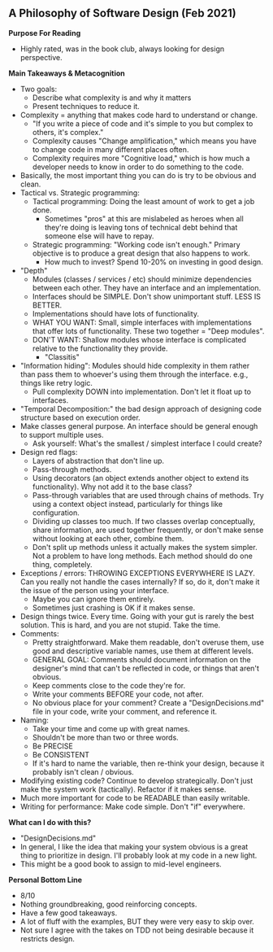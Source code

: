 ## A Philosophy of Software Design (Feb 2021)

**Purpose For Reading**
- Highly rated, was in the book club, always looking for design perspective.
 
**Main Takeaways & Metacognition**
- Two goals:
	- Describe what complexity is and why it matters
	- Present techniques to reduce it.
- Complexity = anything that makes code hard to understand or change.
	- "If you write a piece of code and it's simple to you but complex to others, it's complex."
	- Complexity causes "Change amplification," which means you have to change code in many different places often.
	- Complexity requires more "Cognitive load," which is how much a developer needs to know in order to do something to the code.
- Basically, the most important thing you can do is try to be obvious and clean.
- Tactical vs. Strategic programming:
	- Tactical programming: Doing the least amount of work to get a job done.
		- Sometimes "pros" at this are mislabeled as heroes when all they're doing is leaving tons of technical debt behind that someone else will have to repay.
	- Strategic programming: "Working code isn't enough." Primary objective is to produce a great design that also happens to work.
		- How much to invest? Spend 10-20% on investing in good design.
- "Depth"
	- Modules (classes / services / etc) should minimize dependencies between each other. They have an interface and an implementation.
	- Interfaces should be SIMPLE. Don't show unimportant stuff. LESS IS BETTER.
	- Implementations should have lots of functionality.
	- WHAT YOU WANT: Small, simple interfaces with implementations that offer lots of functionality. These two together = "Deep modules".
	- DON'T WANT: Shallow modules whose interface is complicated relative to the functionality they provide.
		- "Classitis"
- "Information hiding": Modules should hide complexity in them rather than pass them to whoever's using them through the interface. e.g., things like retry logic.
	- Pull complexity DOWN into implementation. Don't let it float up to interfaces.
- "Temporal Decomposition:" the bad design approach of designing code structure based on execution order.
- Make classes general purpose. An interface should be general enough to support multiple uses.
	- Ask yourself: What's the smallest / simplest interface I could create?
- Design red flags:
	- Layers of abstraction that don't line up.
	- Pass-through methods.
	- Using decorators (an object extends another object to extend its functionality). Why not add it to the base class?
	- Pass-through variables that are used through chains of methods. Try using a context object instead, particularly for things like configuration.
	- Dividing up classes too much. If two classes overlap conceptually, share information, are used together frequently, or don't make sense without looking at each other, combine them.
	- Don't split up methods unless it actually makes the system simpler. Not a problem to have long methods. Each method should do one thing, completely.
- Exceptions / errors: THROWING EXCEPTIONS EVERYWHERE IS LAZY. Can you really not handle the cases internally? If so, do it, don't make it the issue of the person using your interface.
	- Maybe you can ignore them entirely.
	- Sometimes just crashing is OK if it makes sense.
- Design things twice. Every time. Going with your gut is rarely the best solution. This is hard, and you are not stupid. Take the time.
- Comments:
	- Pretty straightforward. Make them readable, don't overuse them, use good and descriptive variable names, use them at different levels.
	- GENERAL GOAL: Comments should document information on the designer's mind that can't be reflected in code, or things that aren't obvious.
	- Keep comments close to the code they're for.
	- Write your comments BEFORE your code, not after.
	- No obvious place for your comment? Create a "DesignDecisions.md" file in your code, write your comment, and reference it.
- Naming:
	- Take your time and come up with great names.
	- Shouldn't be more than two or three words.
	- Be PRECISE
	- Be CONSISTENT
	- If it's hard to name the variable, then re-think your design, because it probably isn't clean / obvious.
- Modifying existing code? Continue to develop strategically. Don't just make the system work (tactically). Refactor if it makes sense.
- Much more important for code to be READABLE than easily writable.
- Writing for performance: Make code simple. Don't "if" everywhere.

**What can I do with this?**
- "DesignDecisions.md"
- In general, I like the idea that making your system obvious is a great thing to prioritize in design. I'll probably look at my code in a new light.
- This might be a good book to assign to mid-level engineers.

**Personal Bottom Line**
- 8/10
- Nothing groundbreaking, good reinforcing concepts.
- Have a few good takeaways.
- A lot of fluff with the examples, BUT they were very easy to skip over.
- Not sure I agree with the takes on TDD not being desirable because it restricts design.
<!--stackedit_data:
eyJoaXN0b3J5IjpbODI1MDc3MzIwLDIwNzc4Njg5MTksLTUxNT
U1MjgwOF19
-->